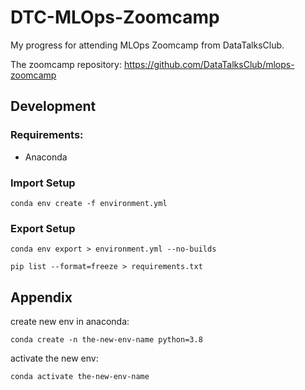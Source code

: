 # DTC-MLOps-Zoomcamp

My progress for attending MLOps Zoomcamp from DataTalksClub.

The zoomcamp repository: https://github.com/DataTalksClub/mlops-zoomcamp

## Development

### Requirements:
- Anaconda

### Import Setup

```
conda env create -f environment.yml
```

### Export Setup

```
conda env export > environment.yml --no-builds
```

```
pip list --format=freeze > requirements.txt
```

## Appendix

create new env in anaconda:
```
conda create -n the-new-env-name python=3.8
```

activate the new env:
```
conda activate the-new-env-name
```